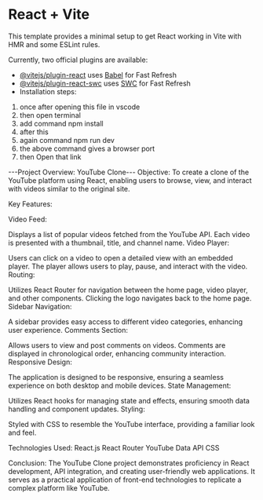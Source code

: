 # React + Vite

This template provides a minimal setup to get React working in Vite with HMR and some ESLint rules.

Currently, two official plugins are available:

- [@vitejs/plugin-react](https://github.com/vitejs/vite-plugin-react/blob/main/packages/plugin-react/README.md) uses [Babel](https://babeljs.io/) for Fast Refresh
- [@vitejs/plugin-react-swc](https://github.com/vitejs/vite-plugin-react-swc) uses [SWC](https://swc.rs/) for Fast Refresh
- Installation steps:
1. once after opening this file in vscode
2. then open terminal
3. add command npm install
4. after this
5. again command npm run dev
6. the above command gives a browser port
7. then Open that link



---Project Overview: YouTube Clone---
Objective:
To create a clone of the YouTube platform using React, enabling users to browse, view, and interact with videos similar to the original site.

Key Features:

Video Feed:

Displays a list of popular videos fetched from the YouTube API.
Each video is presented with a thumbnail, title, and channel name.
Video Player:

Users can click on a video to open a detailed view with an embedded player.
The player allows users to play, pause, and interact with the video.
Routing:

Utilizes React Router for navigation between the home page, video player, and other components.
Clicking the logo navigates back to the home page.
Sidebar Navigation:

A sidebar provides easy access to different video categories, enhancing user experience.
Comments Section:

Allows users to view and post comments on videos.
Comments are displayed in chronological order, enhancing community interaction.
Responsive Design:

The application is designed to be responsive, ensuring a seamless experience on both desktop and mobile devices.
State Management:

Utilizes React hooks for managing state and effects, ensuring smooth data handling and component updates.
Styling:

Styled with CSS to resemble the YouTube interface, providing a familiar look and feel.

Technologies Used:
React.js
React Router
YouTube Data API
CSS

Conclusion:
The YouTube Clone project demonstrates proficiency in React development, API integration, and creating user-friendly web applications. It serves as a practical application of front-end technologies to replicate a complex platform like YouTube.







